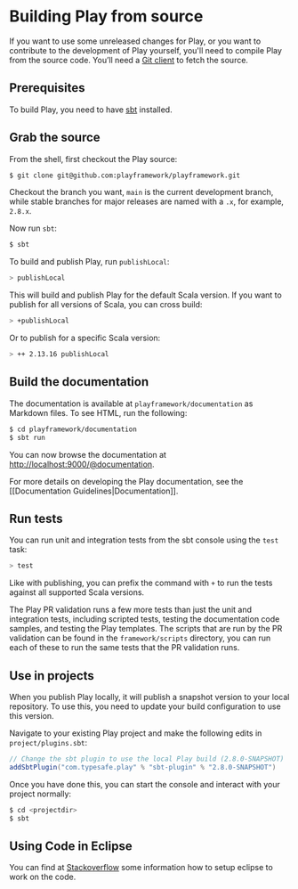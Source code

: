 <!--- Copyright (C) from 2022 The Play Framework Contributors <https://github.com/playframework>, 2011-2021 Lightbend Inc. <https://www.lightbend.com> -->

# Building Play from source

If you want to use some unreleased changes for Play, or you want to contribute to the development of Play yourself, you'll need to compile Play from the source code. You’ll need a [Git client](https://git-scm.com/) to fetch the source.

## Prerequisites

To build Play, you need to have [sbt](https://www.scala-sbt.org/) installed.

## Grab the source

From the shell, first checkout the Play source:

```bash
$ git clone git@github.com:playframework/playframework.git
```

Checkout the branch you want, `main` is the current development branch, while stable branches for major releases are named with a `.x`, for example, `2.8.x`.

Now run `sbt`:

```bash
$ sbt
```

To build and publish Play, run `publishLocal`:

```bash
> publishLocal
```

This will build and publish Play for the default Scala version. If you want to publish for all versions of Scala, you can cross build:

```bash
> +publishLocal
```

Or to publish for a specific Scala version:

```bash
> ++ 2.13.16 publishLocal
```

## Build the documentation

The documentation is available at `playframework/documentation` as Markdown files. To see HTML, run the following:

```bash
$ cd playframework/documentation
$ sbt run
```

You can now browse the documentation at <http://localhost:9000/@documentation>.

For more details on developing the Play documentation, see the [[Documentation Guidelines|Documentation]].

## Run tests

You can run unit and integration tests from the sbt console using the `test` task:

```bash
> test
```

Like with publishing, you can prefix the command with `+` to run the tests against all supported Scala versions.

The Play PR validation runs a few more tests than just the unit and integration tests, including scripted tests, testing the documentation code samples, and testing the Play templates.  The scripts that are run by the PR validation can be found in the `framework/scripts` directory, you can run each of these to run the same tests that the PR validation runs.

## Use in projects

When you publish Play locally, it will publish a snapshot version to your local repository.  To use this, you need to update your build configuration to use this version.

Navigate to your existing Play project and make the following edits in `project/plugins.sbt`:

```scala
// Change the sbt plugin to use the local Play build (2.8.0-SNAPSHOT)
addSbtPlugin("com.typesafe.play" % "sbt-plugin" % "2.8.0-SNAPSHOT")
```

Once you have done this, you can start the console and interact with your project normally:

```bash
$ cd <projectdir>
$ sbt
```

## Using Code in Eclipse

You can find at [Stackoverflow](https://stackoverflow.com/questions/10053201/how-to-setup-eclipse-ide-work-on-the-playframework-2-0/10055419#10055419) some information how to setup eclipse to work on the code.
